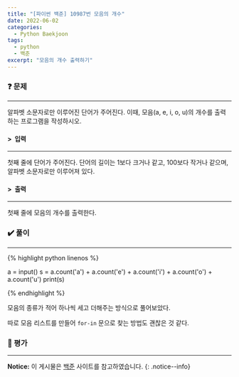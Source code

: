 ```yaml
---
title: "[파이썬 백준] 10987번 모음의 개수"
date: 2022-06-02
categories:
  - Python Baekjoon
tags:
  - python
  - 백준
excerpt: "모음의 개수 출력하기"
---
```


### ❓ 문제

---

알파벳 소문자로만 이루어진 단어가 주어진다. 이때, 모음(a, e, i, o, u)의 개수를 출력하는 프로그램을 작성하시오.<br>


#### > &nbsp;입력

---

첫째 줄에 단어가 주어진다. 단어의 길이는 1보다 크거나 같고, 100보다 작거나 같으며, 알파벳 소문자로만 이루어져 있다.<br>


#### > &nbsp;출력

---

첫째 줄에 모음의 개수를 출력한다.<br>


### ✔️ 풀이

---

{% highlight python linenos %}

a = input()
s = a.count('a') + a.count('e') + a.count('i') + a.count('o') + a.count('u')
print(s)

{% endhighlight %}

모음의 종류가 적어 하나씩 세고 더해주는 방식으로 풀어보았다.

따로 모음 리스트를 만들어 `for-in` 문으로 찾는 방법도 괜찮은 것 같다.

### 💬 평가

---



**Notice:** 이 게시물은 [백준](https://www.acmicpc.net/problem/10987) 사이트를 참고하였습니다.
{: .notice--info}
